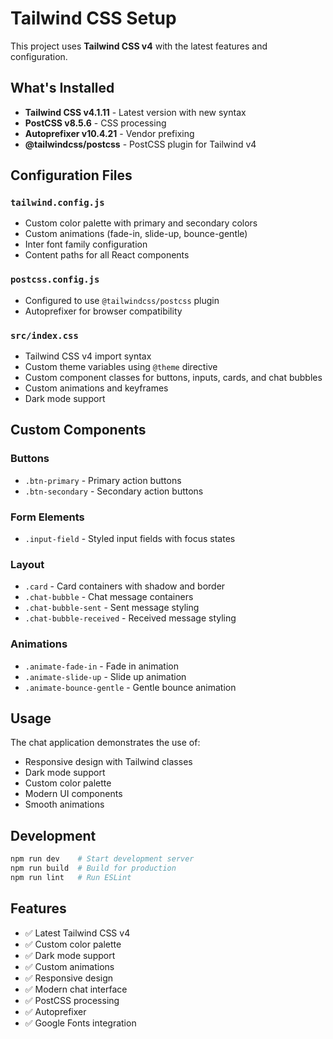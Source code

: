 # Tailwind CSS Setup

This project uses **Tailwind CSS v4** with the latest features and configuration.

## What's Installed

- **Tailwind CSS v4.1.11** - Latest version with new syntax
- **PostCSS v8.5.6** - CSS processing
- **Autoprefixer v10.4.21** - Vendor prefixing
- **@tailwindcss/postcss** - PostCSS plugin for Tailwind v4

## Configuration Files

### `tailwind.config.js`
- Custom color palette with primary and secondary colors
- Custom animations (fade-in, slide-up, bounce-gentle)
- Inter font family configuration
- Content paths for all React components

### `postcss.config.js`
- Configured to use `@tailwindcss/postcss` plugin
- Autoprefixer for browser compatibility

### `src/index.css`
- Tailwind CSS v4 import syntax
- Custom theme variables using `@theme` directive
- Custom component classes for buttons, inputs, cards, and chat bubbles
- Custom animations and keyframes
- Dark mode support

## Custom Components

### Buttons
- `.btn-primary` - Primary action buttons
- `.btn-secondary` - Secondary action buttons

### Form Elements
- `.input-field` - Styled input fields with focus states

### Layout
- `.card` - Card containers with shadow and border
- `.chat-bubble` - Chat message containers
- `.chat-bubble-sent` - Sent message styling
- `.chat-bubble-received` - Received message styling

### Animations
- `.animate-fade-in` - Fade in animation
- `.animate-slide-up` - Slide up animation
- `.animate-bounce-gentle` - Gentle bounce animation

## Usage

The chat application demonstrates the use of:
- Responsive design with Tailwind classes
- Dark mode support
- Custom color palette
- Modern UI components
- Smooth animations

## Development

```bash
npm run dev    # Start development server
npm run build  # Build for production
npm run lint   # Run ESLint
```

## Features

- ✅ Latest Tailwind CSS v4
- ✅ Custom color palette
- ✅ Dark mode support
- ✅ Custom animations
- ✅ Responsive design
- ✅ Modern chat interface
- ✅ PostCSS processing
- ✅ Autoprefixer
- ✅ Google Fonts integration 